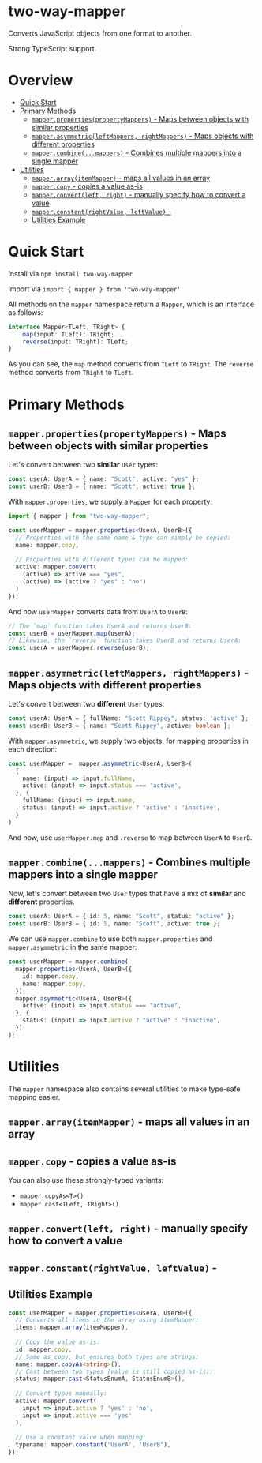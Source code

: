 # two-way-mapper

Converts JavaScript objects from one format to another.

Strong TypeScript support.

<!-- START doctoc generated TOC please keep comment here to allow auto update -->
<!-- DON'T EDIT THIS SECTION, INSTEAD RE-RUN doctoc TO UPDATE -->
# Overview

- [Quick Start](#quick-start)
- [Primary Methods](#primary-methods)
  - [`mapper.properties(propertyMappers)` - Maps between objects with similar properties](#mapperpropertiespropertymappers---maps-between-objects-with-similar-properties)
  - [`mapper.asymmetric(leftMappers, rightMappers)` - Maps objects with different properties](#mapperasymmetricleftmappers-rightmappers---maps-objects-with-different-properties)
  - [`mapper.combine(...mappers)` - Combines multiple mappers into a single mapper](#mappercombinemappers---combines-multiple-mappers-into-a-single-mapper)
- [Utilities](#utilities)
  - [`mapper.array(itemMapper)` - maps all values in an array](#mapperarrayitemmapper---maps-all-values-in-an-array)
  - [`mapper.copy` - copies a value as-is](#mappercopy---copies-a-value-as-is)
  - [`mapper.convert(left, right)` - manually specify how to convert a value](#mapperconvertleft-right---manually-specify-how-to-convert-a-value)
  - [`mapper.constant(rightValue, leftValue)` -](#mapperconstantrightvalue-leftvalue--)
  - [Utilities Example](#utilities-example)

<!-- END doctoc generated TOC please keep comment here to allow auto update -->


# Quick Start

Install via `npm install two-way-mapper`  

Import via `import { mapper } from 'two-way-mapper'`

All methods on the `mapper` namespace return a `Mapper`, which is an interface as follows:
```ts
interface Mapper<TLeft, TRight> { 
    map(input: TLeft): TRight;
    reverse(input: TRight): TLeft;
}
```
As you can see, the `map` method converts from `TLeft` to `TRight`.  The `reverse` method converts from `TRight` to `TLeft`.


# Primary Methods

## `mapper.properties(propertyMappers)` - Maps between objects with similar properties
Let's convert between two **similar** `User` types:
```ts
const userA: UserA = { name: "Scott", active: "yes" };
const userB: UserB = { name: "Scott", active: true };
```

With `mapper.properties`, we supply a `Mapper` for each property:

```ts
import { mapper } from "two-way-mapper";

const userMapper = mapper.properties<UserA, UserB>({
  // Properties with the same name & type can simply be copied:
  name: mapper.copy,
  
  // Properties with different types can be mapped:
  active: mapper.convert(
    (active) => active === "yes",
    (active) => (active ? "yes" : "no")
  )
});
```
And now `userMapper` converts data from `UserA` to `UserB`:
```ts
// The `map` function takes UserA and returns UserB:
const userB = userMapper.map(userA);
// Likewise, the `reverse` function takes UserB and returns UserA:
const userA = userMapper.reverse(userB);
```


## `mapper.asymmetric(leftMappers, rightMappers)` - Maps objects with different properties
Let's convert between two **different** `User` types:
```ts
const userA: UserA = { fullName: "Scott Rippey", status: 'active' };
const userB: UserB = { name: "Scott Rippey", active: boolean };
```

With `mapper.asymmetric`, we supply two objects, for mapping properties in each direction:
```ts
const userMapper =  mapper.asymmetric<UserA, UserB>(
  { 
    name: (input) => input.fullName, 
    active: (input) => input.status === 'active',
  }, {
    fullName: (input) => input.name,
    status: (input) => input.active ? 'active' : 'inactive',
  }
)
```
And now, use `userMapper.map` and `.reverse` to map between `UserA` to `UserB`. 

## `mapper.combine(...mappers)` - Combines multiple mappers into a single mapper
Now, let's convert between two `User` types that have a mix of **similar** and **different** properties.
```ts
const userA: UserA = { id: 5, name: "Scott", status: "active" };
const userB: UserB = { id: 5, name: "Scott", active: true };
```
We can use `mapper.combine` to use both `mapper.properties` and `mapper.asymmetric` in the same mapper:
```ts
const userMapper = mapper.combine(
  mapper.properties<UserA, UserB>({
    id: mapper.copy,
    name: mapper.copy,
  }),
  mapper.asymmetric<UserA, UserB>({
    active: (input) => input.status === "active",
  }, {
    status: (input) => input.active ? "active" : "inactive",
  })
);
```

# Utilities
The `mapper` namespace also contains several utilities to make type-safe mapping easier.

## `mapper.array(itemMapper)` - maps all values in an array

## `mapper.copy` - copies a value as-is
You can also use these strongly-typed variants:
- `mapper.copyAs<T>()`
- `mapper.cast<TLeft, TRight>()`

## `mapper.convert(left, right)` - manually specify how to convert a value

## `mapper.constant(rightValue, leftValue)` - 

## Utilities Example

```ts
const userMapper = mapper.properties<UserA, UserB>({
  // Converts all items in the array using itemMapper:
  items: mapper.array(itemMapper),
  
  // Copy the value as-is:
  id: mapper.copy,
  // Same as copy, but ensures both types are strings:
  name: mapper.copyAs<string>(),
  // Cast between two types (value is still copied as-is):
  status: mapper.cast<StatusEnumA, StatusEnumB>(),
  
  // Convert types manually:
  active: mapper.convert(
    input => input.active ? 'yes' : 'no',
    input => input.active === 'yes'      
  ),
  
  // Use a constant value when mapping:
  typename: mapper.constant('UserA', 'UserB'),
});
```
